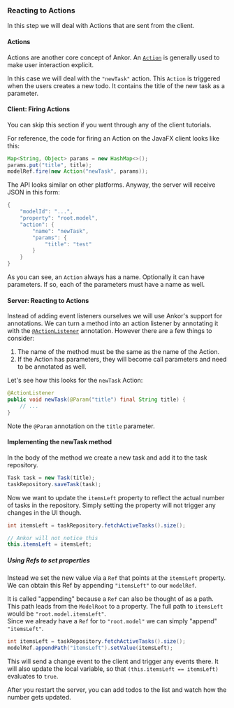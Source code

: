 ### Reacting to Actions

In this step we will deal with Actions that are sent from the client.

#### Actions

Actions are another core concept of Ankor.
An [`Action`][1] is generally used to make user interaction explicit.

In this case we will deal with the `"newTask"` action.
This `Action` is triggered when the users creates a new todo.
It contains the title of the new task as a parameter.

#### Client: Firing Actions

You can skip this section if you went through any of the client tutorials.

For reference, the code for firing an Action on the JavaFX client looks like this:

```java
Map<String, Object> params = new HashMap<>();
params.put("title", title);
modelRef.fire(new Action("newTask", params));
```

The API looks similar on other platforms.
Anyway, the server will receive JSON in this form:

```java
{
    "modelId": "...",
    "property": "root.model",
    "action": {
        "name": "newTask",
        "params": {
            "title": "test"
        }
    }
}
```

As you can see, an `Action` always has a name.
Optionally it can have parameters.
If so, each of the parameters must have a name as well.

#### Server: Reacting to Actions

Instead of adding event listeners ourselves we will use Ankor's support for annotations.
We can turn a method into an action listener by annotating it with the [`@ActionListener`][2] annotation.
However there are a few things to consider:

1. The name of the method must be the same as the name of the Action.
2. If the Action has parameters, they will become call parameters and need to be annotated as well.

Let's see how this looks for the `newTask` Action:

```java
@ActionListener
public void newTask(@Param("title") final String title) {
    // ...
}
```

Note the `@Param` annotation on the `title` parameter.

#### Implementing the newTask method

In the body of the method we create a new task and add it to the task repository.

```java
Task task = new Task(title);
taskRepository.saveTask(task);
```

Now we want to update the `itemsLeft` property to reflect the actual number of tasks in the repository.
Simply setting the property will not trigger any changes in the UI though.

```java
int itemsLeft = taskRepository.fetchActiveTasks().size();

// Ankor will not notice this
this.itemsLeft = itemsLeft;
```

##### Using Refs to set properties

Instead we set the new value via a `Ref` that points at the `itemsLeft` property.
We can obtain this Ref by appending `"itemsLeft"` to our `modelRef`.

It is called "appending" because a `Ref` can also be thought of as a path.
This path leads from the `ModelRoot` to a property.
The full path to `itemsLeft` would be `"root.model.itemsLeft"`.  
Since we already have a `Ref` for to `"root.model"` we can simply "append" `"itemsLeft"`.

```java
int itemsLeft = taskRepository.fetchActiveTasks().size();
modelRef.appendPath("itemsLeft").setValue(itemsLeft);
```

This will send a change event to the client and trigger any events there.
It will also update the local variable, so that `(this.itemsLeft == itemsLeft)` evaluates to `true`.

After you restart the server, you can add todos to the list and watch how the number gets updated.

[1]: http://ankor.io/static/javadoc/apidocs-0.4/at/irian/ankor/action/Action.html
[2]: http://ankor.io/static/javadoc/apidocs-0.4/at/irian/ankor/annotation/ActionListener.html
